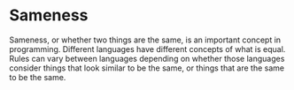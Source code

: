 # Sameness

Sameness, or whether two things are the same, is an important concept in programming. Different languages have different concepts of what is equal. Rules can vary between languages depending on whether those languages consider things that look similar to be the same, or things that are the same to be the same.
